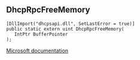## DhcpRpcFreeMemory

```
[DllImport("dhcpsapi.dll", SetLastError = true)]
public static extern uint DhcpRpcFreeMemory(
   IntPtr BufferPointer
);
```

[Microsoft documentation](TODO)

